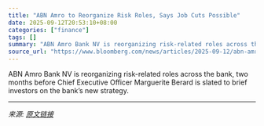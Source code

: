 ```yaml
---
title: "ABN Amro to Reorganize Risk Roles, Says Job Cuts Possible"
date: 2025-09-12T20:53:10+08:00
categories: ["finance"]
tags: []
summary: "ABN Amro Bank NV is reorganizing risk-related roles across the bank, two months before Chief Executive Officer Marguerite Berard is slated to brief investors on the bank’s new strategy."
source_url: "https://www.bloomberg.com/news/articles/2025-09-12/abn-amro-to-reorganize-risk-roles-says-job-cuts-are-possible"
---
```


ABN Amro Bank NV is reorganizing risk-related roles across the bank, two months before Chief Executive Officer Marguerite Berard is slated to brief investors on the bank’s new strategy.

---

*来源: [原文链接](https://www.bloomberg.com/news/articles/2025-09-12/abn-amro-to-reorganize-risk-roles-says-job-cuts-are-possible)*
